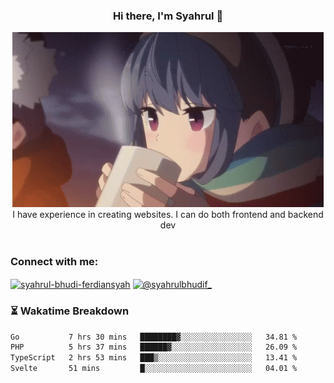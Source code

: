 ### <div align="center">Hi there, I'm Syahrul 🚀</div>

<div align="center">
  <img src="./img/rin.gif" alt="Rin GIF">
</div>



<div align="center">I have experience in creating websites. I can do both frontend and backend dev</div>


<br/>


<h3 align="left">Connect with me:</h3>
<p align="left">
<a href="https://www.linkedin.com/in/syahrul-bhudi-ferdiansyah-792024251/" target="blank"><img align="center" src="https://raw.githubusercontent.com/rahuldkjain/github-profile-readme-generator/master/src/images/icons/Social/linked-in-alt.svg" alt="syahrul-bhudi-ferdiansyah" height="30" width="40" /></a>
<a href="https://www.instagram.com/syahrulbhudif_/" target="blank"><img align="center" src="https://raw.githubusercontent.com/rahuldkjain/github-profile-readme-generator/master/src/images/icons/Social/instagram.svg" alt="@syahrulbhudif_" height="30" width="40" /></a>
</p>


### ⏳ Wakatime Breakdown

<!--START_SECTION:waka-->

```txt
Go           7 hrs 30 mins   ████████▓░░░░░░░░░░░░░░░░   34.81 %
PHP          5 hrs 37 mins   ██████▓░░░░░░░░░░░░░░░░░░   26.09 %
TypeScript   2 hrs 53 mins   ███▒░░░░░░░░░░░░░░░░░░░░░   13.41 %
Svelte       51 mins         █░░░░░░░░░░░░░░░░░░░░░░░░   04.01 %
```

<!--END_SECTION:waka-->
